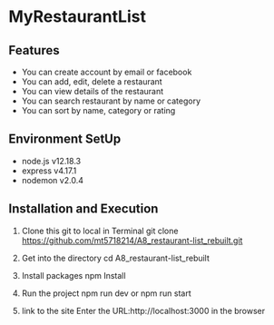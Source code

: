 # MyRestaurantList

## Features
* You can create account by email or facebook
* You can add, edit, delete a restaurant
* You can view details of the restaurant
* You can search restaurant by name or category
* You can sort by name, category or rating

## Environment SetUp
* node.js v12.18.3
* express v4.17.1
* nodemon v2.0.4

## Installation and Execution
1. Clone this git to local in Terminal
git clone https://github.com/mt5718214/A8_restaurant-list_rebuilt.git

2. Get into the directory
cd A8_restaurant-list_rebuilt

3. Install packages
npm Install

4. Run the project
npm run dev or npm run start

5. link to the site
Enter the URL:http://localhost:3000 in the browser
